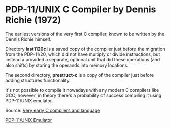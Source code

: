 # PDP-11/UNIX C Compiler by Dennis Richie (1972)

The earliest versions of the very first C compiler, known to be written by the Dennis Richie himself.

Directory **last1120c** is a saved copy of the compiler just before the migration from the PDP-11/20, which did not have multiply or divide instructions, but instead a provided a separate, optional unit that did these operations (and also shifts) by storing the operands into memory locations.

The second directory, **prestruct-c** is a copy of the compiler just before adding structures functionality. 

It's not possible to compile it nowadays with any modern C compilers like GCC, however, in theory there's a probability of success compiling it using PDP-11/UNIX emulator. 

Source: [Very early C compilers and language](https://www.bell-labs.com/usr/dmr/www/primevalC.html)

[PDP-11/UNIX Emulator](http://pdp11.aiju.de/)
